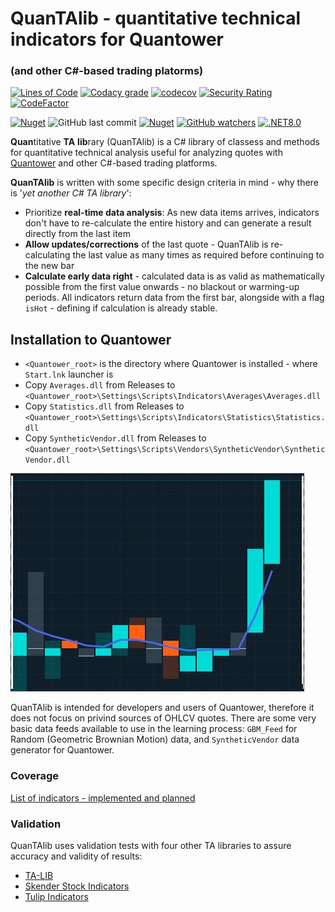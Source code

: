 # QuanTAlib - quantitative technical indicators for Quantower

### (and other C#-based trading platorms)

[![Lines of Code](https://sonarcloud.io/api/project_badges/measure?project=mihakralj_QuanTAlib&metric=ncloc)](https://sonarcloud.io/summary/overall?id=mihakralj_QuanTAlib)
[![Codacy grade](https://img.shields.io/codacy/grade/b1f9109222234c87bce45f1fd4c63aee?style=flat-square)](https://app.codacy.com/gh/mihakralj/QuanTAlib/dashboard)
[![codecov](https://codecov.io/gh/mihakralj/QuanTAlib/branch/main/graph/badge.svg?style=flat-square&token=YNMJRGKMTJ?style=flat-square)](https://codecov.io/gh/mihakralj/QuanTAlib)
[![Security Rating](https://sonarcloud.io/api/project_badges/measure?project=mihakralj_QuanTAlib&metric=security_rating)](https://sonarcloud.io/summary/new_code?id=mihakralj_QuanTAlib)
[![CodeFactor](https://www.codefactor.io/repository/github/mihakralj/quantalib/badge/main)](https://www.codefactor.io/repository/github/mihakralj/quantalib/overview/main)

[![Nuget](https://img.shields.io/nuget/v/QuanTAlib?style=flat-square)](https://www.nuget.org/packages/QuanTAlib/)
![GitHub last commit](https://img.shields.io/github/last-commit/mihakralj/QuanTAlib)
[![Nuget](https://img.shields.io/nuget/dt/QuanTAlib?style=flat-square)](https://www.nuget.org/packages/QuanTAlib/)
[![GitHub watchers](https://img.shields.io/github/watchers/mihakralj/QuanTAlib?style=flat-square)](https://github.com/mihakralj/QuanTAlib/watchers)
[![.NET8.0](https://img.shields.io/badge/.NET-8.0-blue?style=flat-square)](https://dotnet.microsoft.com/en-us/download/dotnet/8.0)

**Quan**titative **TA** **lib**rary (QuanTAlib) is a C# library of classess and methods for quantitative technical analysis useful for analyzing quotes with [Quantower](https://www.quantower.com/) and other C#-based trading platforms.

**QuanTAlib** is written with some specific design criteria in mind - why there is '_yet another C# TA library_':

- Prioritize **real-time data analysis**: As new data items arrives, indicators don't have to re-calculate the entire history and can generate a result directly from the last item
- **Allow updates/corrections** of the last quote - QuanTAlib is re-calculating the last value as many times as required before continuing to the new bar
- **Calculate early data right** - calculated data is as valid as mathematically possible from the first value onwards - no blackout or warming-up periods. All indicators return data from the first bar, alongside with a flag `isHot` - defining if calculation is already stable.

## Installation to Quantower

- `<Quantower_root>` is the directory where Quantower is installed - where `Start.lnk` launcher is
- Copy `Averages.dll` from Releases to `<Quantower_root>\Settings\Scripts\Indicators\Averages\Averages.dll`
- Copy `Statistics.dll` from Releases to `<Quantower_root>\Settings\Scripts\Indicators\Statistics\Statistics.dll`
- Copy `SyntheticVendor.dll` from Releases to `<Quantower_root>\Settings\Scripts\Vendors\SyntheticVendor\SyntheticVendor.dll`

![Alt text](./img/quotes.gif)

QuanTAlib is intended for developers and users of Quantower, therefore it does not focus on privind sources of OHLCV quotes. There are some very basic data feeds available to use in the learning process: `GBM_Feed` for Random (Geometric Brownian Motion) data, and `SyntheticVendor` data generator for Quantower.

### Coverage

[List of indicators - implemented and planned](indicators/indicators.md)

### Validation

QuanTAlib uses validation tests with four other TA libraries to assure accuracy and validity of results:

- [TA-LIB](https://www.ta-lib.org/function.html)
- [Skender Stock Indicators](https://dotnet.stockindicators.dev/)
- [Tulip Indicators](https://tulipindicators.org/)

